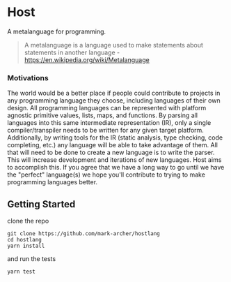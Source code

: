 
# Host 
A metalanguage for programming.
> A metalanguage is a language used to make statements about statements in another language
-https://en.wikipedia.org/wiki/Metalanguage

### Motivations 
The world would be a better place if people could contribute to projects in any programming language they choose, including languages of their own design.
All programming languages can be represented with platform agnostic primitive values, lists, maps, and functions. 
By parsing all languages into this same intermediate representation (IR), only a single compiler/transpiler needs to be written for any given target platform.
Additionally, by writing tools for the IR (static analysis, type checking, code completing, etc.) any language will be able to take advantage of them. 
All that will need to be done to create a new language is to write the parser. This will increase development and iterations of new languages.
Host aims to accomplish this. If you agree that we have a long way to go until we have the "perfect" language(s) we hope you'll 
contribute to trying to make programming languages better.
## Getting Started
clone the repo 
```
git clone https://github.com/mark-archer/hostlang
cd hostlang
yarn install
```

and run the tests
```
yarn test
```
